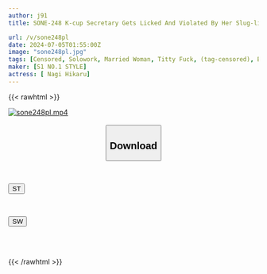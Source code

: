 ```yaml
---
author: j91
title: SONE-248 K-cup Secretary Gets Licked And Violated By Her Slug-like Boss Until She Cums Hikaru Nagi

url: /v/sone248pl
date: 2024-07-05T01:55:00Z
image: "sone248pl.jpg"
tags: [Censored, Solowork, Married Woman, Titty Fuck, (tag-censored), Busty Fetish, Acme · Orgasm	]
maker: [S1 NO.1 STYLE]
actress: [ Nagi Hikaru]
---
```



{{< rawhtml >}}

<div class="video" data-videoid="XrMRXmo2Q7uDplj">
    <a href="javascript:;">
        <img src="/v/sone248pl/sone248pl.jpg" width="WIDTH" height="HEIGHT" alt="sone248pl.mp4" loading="lazy">
    </a>
</div>

<script type="text/javascript" src="https://j91.asia/asset/on-demand-st.js"></script>

<br>
  <link rel="stylesheet" href="https://j91.asia/asset/bs5.css">
  
  <center>
  <button class="btn btn-primary" type="button" data-bs-toggle="collapse" data-bs-target=".multi-collapse" aria-expanded="false" aria-controls="multiCollapseExample1 multiCollapseExample2"><h2>Download</h2></button></center>
</p>
<div class="row">
  <div class="col">
    <div class="collapse multi-collapse" id="multiCollapseExample1">
      <div class="card card-body">
	      	      <br>
<div class="buttons">  
<p><a href="/v/sone248pl/st.html" target="_blank"><button class="btn-hover color-3"><i class="fa fa-download"></i> ST</button></a></p></div>
    </div>
  </div>
</div>
  <div class="col">
    <div class="collapse multi-collapse" id="multiCollapseExample2">
      <div class="card card-body">
	      <br>
<div class="buttons">
<p><a href="/v/sone248pl/sw.html" target="_blank"><button class="btn-hover color-2"><i class="fa fa-download"></i> SW</button></a></p></div>
<br><br>
      </div>
    </div>
  </div>
</div>

{{< /rawhtml >}}
